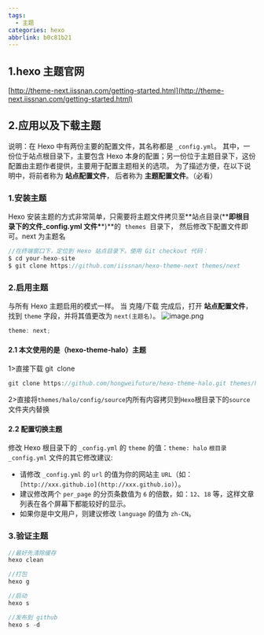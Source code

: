```yaml
---
tags:
  - 主题
categories: hexo
abbrlink: b0c81b21
---
```


## 1.hexo 主题官网

[http://theme-next.iissnan.com/getting-started.html](http://theme-next.iissnan.com/getting-started.html)

## 2.应用以及下载主题

说明：在 Hexo 中有两份主要的配置文件，其名称都是 `_config.yml`。 其中，一份位于站点根目录下，主要包含 Hexo 本身的配置；另一份位于主题目录下，这份配置由主题作者提供，主要用于配置主题相关的选项。
为了描述方便，在以下说明中，将前者称为 **站点配置文件**， 后者称为 **主题配置文件**。（必看）

### 1.安装主题

Hexo 安装主题的方式非常简单，只需要将主题文件拷贝至**站点目录(\*\***即根目录下的文件\_config.yml 文件\***\*)**的  `themes`  目录下， 然后修改下配置文件即可。next 为主题名

```javascript
//在终端窗口下，定位到 Hexo 站点目录下。使用 Git checkout 代码：
$ cd your-hexo-site
$ git clone https://github.com/iissnan/hexo-theme-next themes/next
```

###

### 2.启用主题

与所有 Hexo 主题启用的模式一样。 当 克隆/下载 完成后，打开 **站点配置文件**， 找到 `theme` 字段，并将其值更改为 `next(主题名)`。
![image.png](https://cdn.nlark.com/yuque/0/2020/png/241787/1588326982972-1828234c-3a21-48e1-ac1e-5b57480ac6f0.png#align=left&display=inline&height=111&margin=%5Bobject%20Object%5D&name=image.png&originHeight=222&originWidth=1012&size=24250&status=done&style=none&width=506)

```javascript
theme: next;
```

#### 2.1 本文使用的是（hexo-theme-halo）主题

1>直接下载 git  clone

```javascript
git clone https://github.com/hongweifuture/hexo-theme-halo.git themes/halo
```

2>直接将`themes/halo/config/source`内所有内容拷贝到`Hexo`根目录下的`source`文件夹内替换

#### 2.2 配置切换主题

修改 Hexo 根目录下的 `_config.yml` 的 `theme` 的值：`theme: halo`
`根目录_config.yml` 文件的其它修改建议:

- 请修改 `_config.yml` 的 `url` 的值为你的网站主 `URL`（如：`[http://xxx.github.io](http://xxx.github.io)`）。
- 建议修改两个 `per_page` 的分页条数值为 `6` 的倍数，如：`12`、`18` 等，这样文章列表在各个屏幕下都能较好的显示。
- 如果你是中文用户，则建议修改 `language` 的值为 `zh-CN`。

### 3.验证主题

```javascript
//最好先清除缓存
hexo clean

//打包
hexo g

//启动
hexo s

//发布到 github
hexo s -d
```
